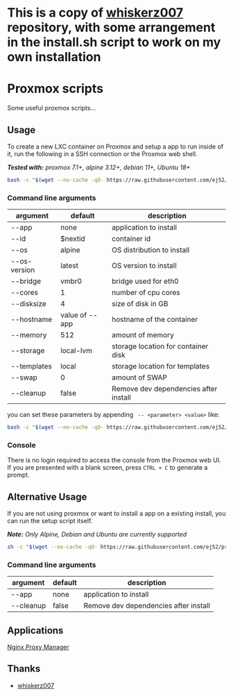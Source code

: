 # This is a copy of [whiskerz007](https://github.com/whiskerz007?tab=repositories) repository, with some arrangement in the install.sh script to work on my own installation

# Proxmox scripts

Some useful proxmox scripts...

## Usage

To create a new LXC container on Proxmox and setup a app to run inside of it, run the following in a SSH connection or the Proxmox web shell.

***Tested with:*** _proxmox 7.1+, alpine 3.12+, debian 11+, Ubuntu 18+_

```bash
bash -c "$(wget --no-cache -qO- https://raw.githubusercontent.com/ej52/proxmox/main/create.sh)"
```

### Command line arguments
| argument           | default              | description                                            |
|--------------------|----------------------|--------------------------------------------------------|
| --app         | none                      | application to install                                 |
| --id          | $nextid                   | container id                                           |
| --os          | alpine                    | OS distribution to install                             |
| --os-version  | latest                    | OS version to install                                  |
| --bridge      | vmbr0                     | bridge used for eth0                                   |
| --cores       | 1                         | number of cpu cores                                    |
| --disksize    | 4                         | size of disk in GB                                     |
| --hostname    | value of --app            | hostname of the container                              |
| --memory      | 512                       | amount of memory                                       |
| --storage     | local-lvm                 | storage location for container disk                    |
| --templates   | local                     | storage location for templates                         |
| --swap        | 0                         | amount of SWAP                                         |
| --cleanup     | false                     | Remove dev dependencies after install                  |

you can set these parameters by appending ` -- <parameter> <value>` like:

```bash
bash -c "$(wget --no-cache -qO- https://raw.githubusercontent.com/ej52/proxmox/main/create.sh)" -s --app nginx-proxy-manager --cleanup
```

### Console

There is no login required to access the console from the Proxmox web UI. If you are presented with a blank screen, press `CTRL + C` to generate a prompt.

## Alternative Usage

If you are not using proxmox or want to install a app on a existing install, you can run the setup script itself.

***Note:*** _Only Alpine, Debian and Ubuntu are currently supported_

```sh
sh -c "$(wget --no-cache -qO- https://raw.githubusercontent.com/ej52/proxmox/main/install.sh)" -s --app nginx-proxy-manager
```

### Command line arguments
| argument           | default              | description                                            |
|--------------------|----------------------|--------------------------------------------------------|
| --app         | none                      | application to install                                 |
| --cleanup     | false                     | Remove dev dependencies after install                  |

## Applications

[Nginx Proxy Manager](https://github.com/ej52/proxmox/tree/main/apps/nginx-proxy-manager)

## Thanks

- [whiskerz007](https://github.com/whiskerz007?tab=repositories)
